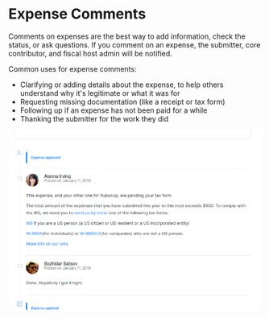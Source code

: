 # Expense Comments

Comments on expenses are the best way to add information, check the status, or ask questions. If you comment on an expense, the submitter, core contributor, and fiscal host admin will be notified.

Common uses for expense comments:

* Clarifying or adding details about the expense, to help others understand why it's legitimate or what it was for
* Requesting missing documentation \(like a receipt or tax form\)
* Following up if an expense has not been paid for a while
* Thanking the submitter for the work they did

![](../.gitbook/assets/image.png)

